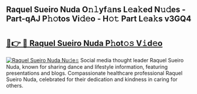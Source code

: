 ## Raquel Sueiro Nuda O𝚗𝚕yf𝚊ns L𝚎a𝚔ed N𝚞𝚍es - Part-qAJ P𝚑𝚘tos Vi𝚍𝚎o - H𝚘𝚝 Part L𝚎a𝚔s v3GQ4

# <h2><a href="http://kfba77.oniu.top/?m=Raquel+Sueiro+Nuda">🔗👉 🔴 Raquel Sueiro Nuda P𝚑ot𝚘𝚜 V𝚒d𝚎o</a></h2>

[![Raquel Sueiro Nuda Nu𝚍e𝚜](https://i.imgur.com/0qMVB7G.gif)](http://kfba77.oniu.top/?m=Raquel+Sueiro+Nuda)
Social media thought leader Raquel Sueiro Nuda, known for sharing dance and lifestyle information, featuring presentations and blogs. Compassionate healthcare professional Raquel Sueiro Nuda, celebrated for their dedication and kindness in caring for others.  
